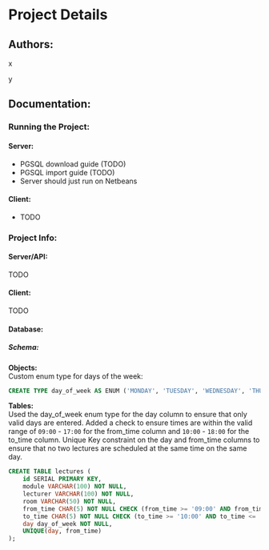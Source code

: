 # Project Details
## Authors:
x

y

## Documentation:
### Running the Project:
#### Server:
- PGSQL download guide (TODO)
- PGSQL import guide (TODO)
- Server should just run on Netbeans

#### Client:
- TODO

### Project Info:
#### Server/API:
TODO

#### Client:
TODO

#### Database:
##### Schema:
**Objects:** <br>
Custom enum type for days of the week:
```sql
CREATE TYPE day_of_week AS ENUM ('MONDAY', 'TUESDAY', 'WEDNESDAY', 'THURSDAY', 'FRIDAY');
```

**Tables:** <br>
Used the day_of_week enum type for the day column to ensure that only valid days are entered.
Added a check to ensure times are within the valid range of `09:00` - `17:00` for the from_time column and `10:00` - `18:00` for the to_time column.
Unique Key constraint on the day and from_time columns to ensure that no two lectures are scheduled at the same time on the same day.
```sql
CREATE TABLE lectures (
    id SERIAL PRIMARY KEY,
    module VARCHAR(100) NOT NULL,
    lecturer VARCHAR(100) NOT NULL,
    room VARCHAR(50) NOT NULL,
    from_time CHAR(5) NOT NULL CHECK (from_time >= '09:00' AND from_time <= '17:00'),
    to_time CHAR(5) NOT NULL CHECK (to_time >= '10:00' AND to_time <= '18:00'),
    day day_of_week NOT NULL,
    UNIQUE(day, from_time)
);
```



